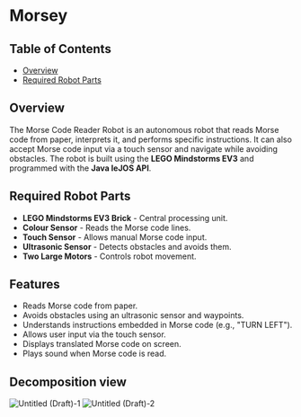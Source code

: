 # Morsey

## Table of Contents
- [Overview](#overview)
- [Required Robot Parts](#required-robot-parts)

## Overview
The Morse Code Reader Robot is an autonomous robot that reads Morse code from paper, interprets it, and performs specific instructions. It can also accept Morse code input via a touch sensor and navigate while avoiding obstacles. The robot is built using the **LEGO Mindstorms EV3** and programmed with the **Java leJOS API**.

## Required Robot Parts
- **LEGO Mindstorms EV3 Brick** - Central processing unit.
- **Colour Sensor** - Reads the Morse code lines.
- **Touch Sensor** - Allows manual Morse code input.
- **Ultrasonic Sensor** - Detects obstacles and avoids them.
- **Two Large Motors** - Controls robot movement.

## Features
- Reads Morse code from paper.
- Avoids obstacles using an ultrasonic sensor and waypoints.
- Understands instructions embedded in Morse code (e.g., "TURN LEFT").
- Allows user input via the touch sensor.
- Displays translated Morse code on screen.
- Plays sound when Morse code is read.

## Decomposition view
![Untitled (Draft)-1](https://github.com/user-attachments/assets/05b48a41-f6c4-4b3b-af3e-1cdc262501c6)
![Untitled (Draft)-2](https://github.com/user-attachments/assets/887a2ad0-7033-4ee1-bbd2-348957e44307)


